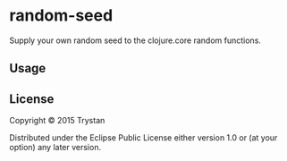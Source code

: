 # random-seed

Supply your own random seed to the clojure.core random functions.

## Usage



## License

Copyright © 2015 Trystan

Distributed under the Eclipse Public License either version 1.0 or (at
your option) any later version.
